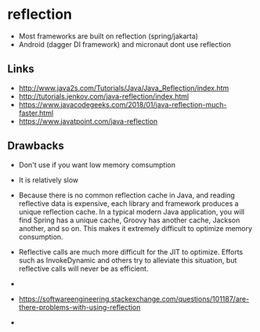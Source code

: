 # reflection

- Most frameworks are built on reflection (spring/jakarta)
- Android (dagger DI framework) and micronaut dont use reflection

## Links

- http://www.java2s.com/Tutorials/Java/Java_Reflection/index.htm
- http://tutorials.jenkov.com/java-reflection/index.html
- https://www.javacodegeeks.com/2018/01/java-reflection-much-faster.html
- https://www.javatpoint.com/java-reflection

## Drawbacks

- Don't use if you want low memory comsumption
- It is relatively slow
- Because there is no common reflection cache in Java, and reading reflective data is expensive, each library and framework produces a unique reflection cache. In a typical modern Java application, you will find Spring has a unique cache, Groovy has another cache, Jackson another, and so on. This makes it extremely difficult to optimize memory consumption.
- Reflective calls are much more difficult for the JIT to optimize. Efforts such as InvokeDynamic and others try to alleviate this situation, but reflective calls will never be as efficient.
-

- https://softwareengineering.stackexchange.com/questions/101187/are-there-problems-with-using-reflection
-
